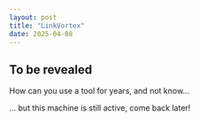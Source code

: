 ```yaml
---
layout: post
title: "LinkVortex"
date: 2025-04-08
---
```


## To be revealed
How can you use a tool for years, and not know...

... but this machine is still active, come back later!
